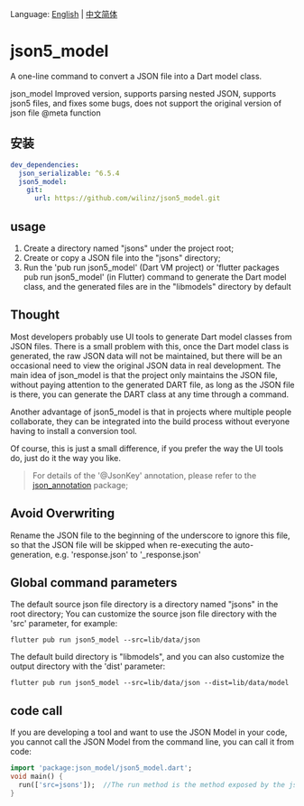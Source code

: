 
Language: [English](README.md) | [中文简体](README_zh-CN.md)


# json5_model

A one-line command to convert a JSON file into a Dart model class.  

json_model Improved version, supports parsing nested JSON, supports json5 files, and fixes some bugs, does not support the original version of json file @meta function


## 安装

```yaml
dev_dependencies:
  json_serializable: ^6.5.4
  json5_model:
    git:
      url: https://github.com/wilinz/json5_model.git
```

## usage

1. Create a directory named "jsons" under the project root;
2. Create or copy a JSON file into the "jsons" directory;
3. Run the 'pub run json5_model' (Dart VM project) or 'flutter packages pub run json5_model' (in Flutter) command to generate the Dart model class, and the generated files are in the "libmodels" directory by default
## Thought

Most developers probably use UI tools to generate Dart model classes from JSON files. There is a small problem with this, once the Dart model class is generated, the raw JSON data will not be maintained, but there will be an occasional need to view the original JSON data in real development. The main idea of json_model is that the project only maintains the JSON file, without paying attention to the generated DART file, as long as the JSON file is there, you can generate the DART class at any time through a command.

Another advantage of json5_model is that in projects where multiple people collaborate, they can be integrated into the build process without everyone having to install a conversion tool.

Of course, this is just a small difference, if you prefer the way the UI tools do, just do it the way you like.

> For details of the '@JsonKey' annotation, please refer to the [json_annotation](https:pub.devpackagesjson_annotation) package;

## Avoid Overwriting

Rename the JSON file to the beginning of the underscore to ignore this file, so that the JSON file will be skipped when re-executing the auto-generation, e.g. 'response.json' to '_response.json'

##  Global command parameters

The default source json file directory is a directory named "jsons" in the root directory; You can customize the source json file directory with the 'src' parameter, for example:

```shell
flutter pub run json5_model --src=lib/data/json
```

The default build directory is "libmodels", and you can also customize the output directory with the 'dist' parameter:

```shell
flutter pub run json5_model --src=lib/data/json --dist=lib/data/model
```

## code call

If you are developing a tool and want to use the JSON Model in your code, you cannot call the JSON Model from the command line, you can call it from code:

```dart
import 'package:json_model/json5_model.dart';
void main() {
  run(['src=jsons']);  //The run method is the method exposed by the json5_model；
}
```

